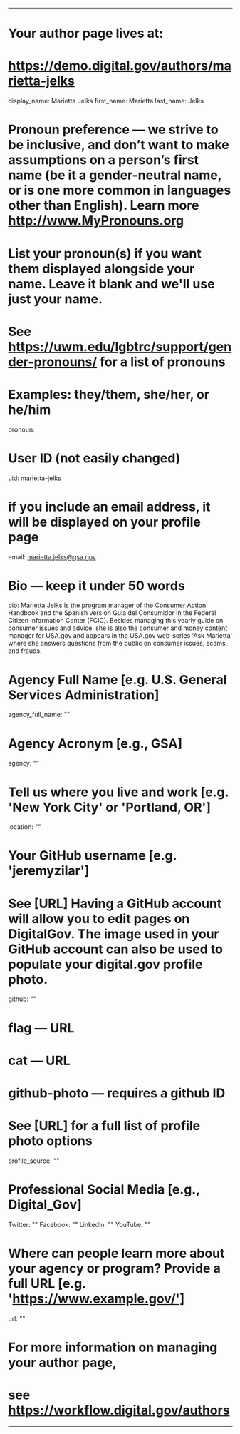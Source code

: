 
---

# Your author page lives at:
# https://demo.digital.gov/authors/marietta-jelks

display_name: Marietta Jelks
first_name: Marietta
last_name: Jelks

# Pronoun preference — we strive to be inclusive, and don’t want to make assumptions on a person’s first name (be it a gender-neutral name, or is one more common in languages other than English). Learn more http://www.MyPronouns.org
# List your pronoun(s) if you want them displayed alongside your name. Leave it blank and we'll use just your name.
# See https://uwm.edu/lgbtrc/support/gender-pronouns/ for a list of pronouns
# Examples: they/them, she/her, or he/him
pronoun:

# User ID (not easily changed)
uid: marietta-jelks

# if you include an email address, it will be displayed on your profile page
email: marietta.jelks@gsa.gov

# Bio — keep it under 50 words
bio: Marietta Jelks is the program manager of the Consumer Action Handbook and the Spanish version Guia del Consumidor in the Federal Citizen Information Center (FCIC). Besides managing this yearly guide on consumer issues and advice, she is also the consumer and money content manager for USA.gov and appears in the USA.gov web-series &#39;Ask Marietta&#39; where she answers questions from the public on consumer issues, scams, and frauds.

# Agency Full Name [e.g. U.S. General Services Administration]
agency_full_name: ""


# Agency Acronym [e.g., GSA]
agency: ""

# Tell us where you live and work [e.g. 'New York City' or 'Portland, OR']
location: ""

# Your GitHub username [e.g. 'jeremyzilar']
# See [URL] Having a GitHub account will allow you to edit pages on DigitalGov. The image used in your GitHub account can also be used to populate your digital.gov profile photo.
github: ""

# flag — URL
# cat  — URL
# github-photo — requires a github ID
# See [URL] for a full list of profile photo options
profile_source: ""

# Professional Social Media [e.g., Digital_Gov]
Twitter: ""
Facebook: ""
LinkedIn: ""
YouTube: ""

# Where can people learn more about your agency or program? Provide a full URL [e.g. 'https://www.example.gov/']
url: ""

# For more information on managing your author page,
# see https://workflow.digital.gov/authors

---
